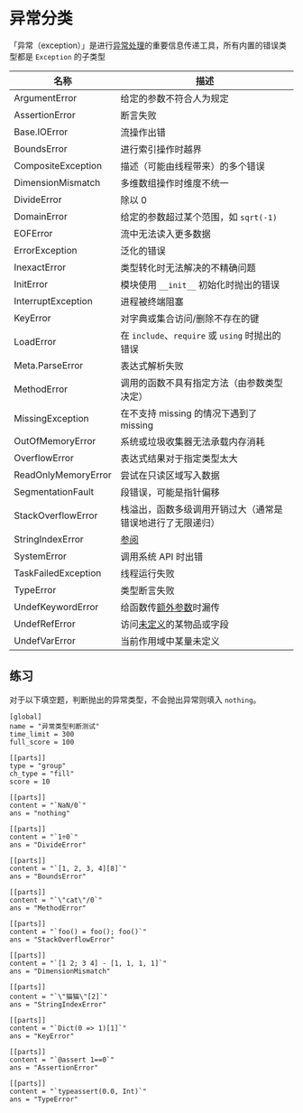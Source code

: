 # 异常分类
「异常（exception）」是进行[异常处理](../basic/error.md)的重要信息传递工具，所有内置的错误类型都是 `Exception` 的子类型

| 名称 | 描述 |
| --- | --- |
| ArgumentError | 给定的参数不符合人为规定 |
| AssertionError | 断言失败 |
| Base.IOError | 流操作出错 |
| BoundsError | 进行索引操作时越界 |
| CompositeException | 描述（可能由线程带来）的多个错误 |
| DimensionMismatch | 多维数组操作时维度不统一 |
| DivideError | 除以 0 |
| DomainError | 给定的参数超过某个范围，如 `sqrt(-1)` |
| EOFError | 流中无法读入更多数据 |
| ErrorException | 泛化的错误 |
| InexactError | 类型转化时无法解决的不精确问题 |
| InitError | 模块使用 `__init__` 初始化时抛出的错误 |
| InterruptException | 进程被终端阻塞 |
| KeyError | 对字典或集合访问/删除不存在的键 |
| LoadError | 在 `include`、`require` 或 `using` 时抛出的错误 |
| Meta.ParseError | 表达式解析失败 |
| MethodError | 调用的函数不具有指定方法（由参数类型决定） |
| MissingException | 在不支持 missing 的情况下遇到了 missing |
| OutOfMemoryError | 系统或垃圾收集器无法承载内存消耗 |
| OverflowError | 表达式结果对于指定类型太大 |
| ReadOnlyMemoryError | 尝试在只读区域写入数据 |
| SegmentationFault | 段错误，可能是指针偏移 |
| StackOverflowError | 栈溢出，函数多级调用开销过大（通常是错误地进行了无限递归） |
| StringIndexError | [参阅](string_code.md) |
| SystemError | 调用系统 API 时出错 |
| TaskFailedException | 线程运行失败 |
| TypeError | 类型断言失败 |
| UndefKeywordError | 给函数传[额外参数](../basic/function.md#第二栏)时漏传 |
| UndefRefError | 访问[未定义](undef.md)的某物品或字段 |
| UndefVarError | 当前作用域中某量未定义 |

## 练习
对于以下填空题，判断抛出的异常类型，不会抛出异常则填入 `nothing`。
```insert-test
[global]
name = "异常类型判断测试"
time_limit = 300
full_score = 100

[[parts]]
type = "group"
ch_type = "fill"
score = 10

[[parts]]
content = "`NaN/0`"
ans = "nothing"

[[parts]]
content = "`1÷0`"
ans = "DivideError"

[[parts]]
content = "`[1, 2, 3, 4][8]`"
ans = "BoundsError"

[[parts]]
content = "`\"cat\"/0`"
ans = "MethodError"

[[parts]]
content = "`foo() = foo(); foo()`"
ans = "StackOverflowError"

[[parts]]
content = "`[1 2; 3 4] - [1, 1, 1, 1]`"
ans = "DimensionMismatch"

[[parts]]
content = "`\"猫猫\"[2]`"
ans = "StringIndexError"

[[parts]]
content = "`Dict(0 => 1)[1]`"
ans = "KeyError"

[[parts]]
content = "`@assert 1==0`"
ans = "AssertionError"

[[parts]]
content = "`typeassert(0.0, Int)`"
ans = "TypeError"
```
